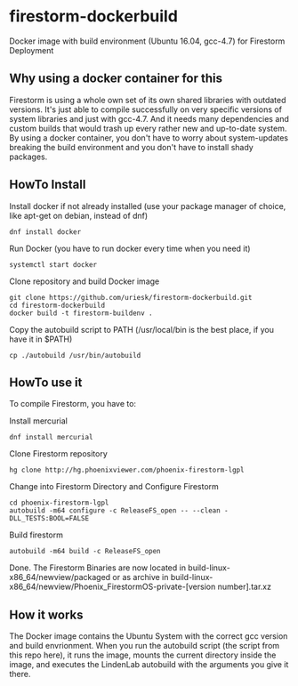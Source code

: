 # firestorm-dockerbuild
Docker image with build environment (Ubuntu 16.04, gcc-4.7) for Firestorm Deployment
## Why using a docker container for this
Firestorm is using a whole own set of its own shared libraries with outdated versions. It's just able to compile successfully on very specific versions of system libraries and just with gcc-4.7. And it needs many dependencies and custom builds that would trash up every rather new and up-to-date system.
By using a docker container, you don't have to worry about system-updates breaking the build environment and you don't have to install shady packages.
## HowTo Install
Install docker if not already installed (use your package manager of choice, like apt-get on debian, instead of dnf)
```
dnf install docker
```
Run Docker (you have to run docker every time when you need it)
```
systemctl start docker
```
Clone repository and build Docker image
```
git clone https://github.com/uriesk/firestorm-dockerbuild.git
cd firestorm-dockerbuild
docker build -t firestorm-buildenv .
```
Copy the autobuild script to PATH (/usr/local/bin is the best place, if you have it in $PATH)
```
cp ./autobuild /usr/bin/autobuild
```
## HowTo use it
To compile Firestorm, you have to:

Install mercurial
```
dnf install mercurial
```
Clone Firestorm repository 
```
hg clone http://hg.phoenixviewer.com/phoenix-firestorm-lgpl
```
Change into Firestorm Directory and Configure Firestorm
```
cd phoenix-firestorm-lgpl
autobuild -m64 configure -c ReleaseFS_open -- --clean -DLL_TESTS:BOOL=FALSE
```
Build firestorm
```
autobuild -m64 build -c ReleaseFS_open
```
Done. The Firestorm Binaries are now located in build-linux-x86_64/newview/packaged or as archive in build-linux-x86_64/newview/Phoenix_FirestormOS-private-[version number].tar.xz
## How it works
The Docker image contains the Ubuntu System with the correct gcc version and build envrionment.
When you run the autobuild script (the script from this repo here), it runs the image, mounts the current directory inside the image, and executes the LindenLab autobuild with the arguments you give it there.
